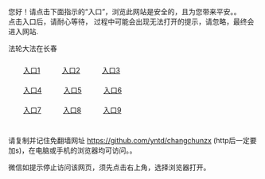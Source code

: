 您好！请点击下面指示的“入口”，浏览此网站是安全的，且为您带来平安。。 <br/>
点击入口后，请耐心等待， 过程中可能会出现无法打开的提示，请忽略，最终会进入网站. </br>

法轮大法在长春<br/>
<div style="padding:10px"><a style="margin:20px" target="_blank" href="https://d2vzx8glm0l7pw.cloudfront.net/2Qpsp?tlpnpzb" id="ccLink1" rel="nofollow">入口1</a> <a target="_blank" style="margin:20px" href="https://dwga1jjld9knt.cloudfront.net/2Qpsp?rqrkk" id="ccLink2" rel="nofollow">入口2</a> <a style="margin:20px" target="_blank" href="https://d286adi0kqjyll.cloudfront.net/2Qpsp?qmgwrd" id="ccLink3" rel="nofollow">入口3</a></div>

<div style="padding:10px" ><a style="margin:20px" target="_blank" href="https://d2vzx8glm0l7pw.cloudfront.net/2Qpsp?tlpnpzb" id="ccLink4" rel="nofollow">入口4</a> <a style="margin:20px" href="https://dwga1jjld9knt.cloudfront.net/2Qpsp?rqrkk" target="_blank" id="ccLink5" rel="nofollow">入口5</a> <a style="margin:20px" href="https://d286adi0kqjyll.cloudfront.net/2Qpsp?qmgwrd" target="_blank" id="ccLink6" rel="nofollow">入口6</a></div>

<div style="padding:10px"><a style="margin:20px" target="_blank" href="https://d2vzx8glm0l7pw.cloudfront.net/2Qpsp?tlpnpzb" id="ccLink7" rel="nofollow">入口7</a> <a style="margin:20px" href="https://dwga1jjld9knt.cloudfront.net/2Qpsp?rqrkk" target="_blank" id="ccLink8" rel="nofollow">入口8</a> <a style="margin:20px" target="_blank" href="https://d286adi0kqjyll.cloudfront.net/2Qpsp?qmgwrd" id="ccLink9" rel="nofollow">入口9</a></div>

<br/>



请复制并记住免翻墙网址 https://github.com/yntd/changchunzx (http后一定要加s)，在电脑或手机的浏览器均可访问。。<br/>

微信如提示停止访问该网页，须先点击右上角，选择浏览器打开。
